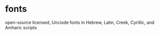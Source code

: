 fonts
=====

open-source licensed, Unciode fonts in Hebrew, Latin, Creek, Cyrillic, and Amharic scripts
